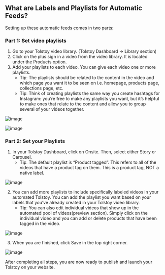 ## What are Labels and Playlists for Automatic Feeds?

Setting up these automatic feeds comes in two parts:

### Part 1: Set video playlists
1. Go to your Tolstoy video library. (Tolstoy Dashboard -> Library section)
2. Click on the plus sign in a video from the video library. It is located under the Products option.
3. Add your playlists to each video. You can give each video one or more playlists.
   - Tip: The playlists should be related to the content in the video and which page you want it to be seen on i.e. homepage, products page, collections page, etc.
   - Tip: Think of creating playlists the same way you create hashtags for Instagram: you’re free to make any playlists you want, but it’s helpful to make ones that relate to the content and allow you to group several of your videos together.

![image](https://github.com/user-attachments/assets/9e883468-31ec-43a1-9f93-134e0215e5df)

![image](https://github.com/user-attachments/assets/7315dbe2-0076-4176-82f7-d48f216cccbf)



### Part 2: Set your Playlists
1. In your Tolstoy Dashboard, click on Onsite. Then, select either Story or Carousel.
   - Tip: The default playlist is “Product tagged”. This refers to all of the videos that have a product tag on them. This is a product tag, NOT a native label.

![image](https://github.com/user-attachments/assets/45c852df-fced-49de-839f-94f99058539c)


2. You can add more playlists to include specifically labeled videos in your automated Tolstoy. You can add the playlist you want based on your labels that you’ve already created in your Tolstoy video library.
   - Tip: You can also edit individual videos that show up in the automated pool of videos(preview section). Simply click on the individual video and you can add or delete products that have been tagged in the video.

![image](https://github.com/user-attachments/assets/3371df7b-a24f-4264-93d1-6b9cb1cb0f63)


3. When you are finished, click Save in the top right corner.

![image](https://github.com/user-attachments/assets/0bf2709c-5ccb-475e-acaa-4bae18f1254e)


After completing all steps, you are now ready to publish and launch your Tolstoy on your website.
